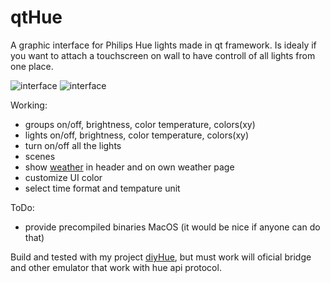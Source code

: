 # qtHue
A graphic interface for Philips Hue lights made in qt framework.
Is idealy if you want to attach a touchscreen on wall to have controll of all lights from one place.

![interface](https://github.com/mariusmotea/qtHue/blob/master/Screenshot.png?raw=true)
![interface](https://github.com/mariusmotea/qtHue/blob/master/weatherScreenshot.png?raw=true)

Working:
 - groups on/off, brightness, color temperature, colors(xy)
 - lights on/off, brightness, color temperature, colors(xy) 
 - turn on/off all the lights
 - scenes
 - show [weather](https://openweathermap.org/api) in header and on own weather page
 - customize UI color
 - select time format and tempature unit
 
 ToDo:
   - provide precompiled binaries MacOS (it would be nice if anyone can do that)

Build and tested with my project [diyHue](https://github.com/mariusmotea/diyHue), but must work will oficial bridge and other emulator that work with hue api protocol.

